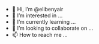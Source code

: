 - 👋 Hi, I’m @elibenyair
- 👀 I’m interested in ...
- 🌱 I’m currently learning ...
- 💞️ I’m looking to collaborate on ...
- 📫 How to reach me ...

<!---
elibenyair/elibenyair is a ✨ special ✨ repository because its `README.md` (this file) appears on your GitHub profile.
You can click the Preview link to take a look at your changes.
--->
